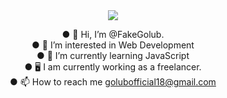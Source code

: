 <center><img src="https://imgur.com/tTJAoad.png">

● 👋 Hi, I’m @FakeGolub.<br>
● 👀 I’m interested in Web Development<br>
● 🌱 I’m currently learning JavaScript<br>
● 🖥️ I am currently working as a freelancer.<br>
● 📫 How to reach me golubofficial18@gmail.com</center>

